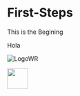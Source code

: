 # First-Steps
This is the Begining

Hola

![LogoWR](https://user-images.githubusercontent.com/1339349/191783230-5b506457-677b-49a2-a816-de538fe80c82.png)


<img src="https://user-images.githubusercontent.com/1339349/191783230-5b506457-677b-49a2-a816-de538fe80c82.png" width="48" align="center">
